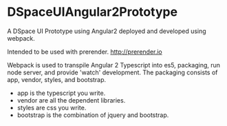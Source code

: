 # DSpaceUIAngular2Prototype

A DSpace UI Prototype using Angular2 deployed and developed using webpack. 

Intended to be used with prerender. http://prerender.io

Webpack is used to transpile Angular 2 Typescript into es5, packaging, run node server, and provide 'watch' development. 
The packaging consists of app, vendor, styles, and bootstrap. 

 - app is the typescript you write. 
 - vendor are all the dependent libraries. 
 - styles are css you write. 
 - bootstrap is the combination of jquery and bootstrap.

